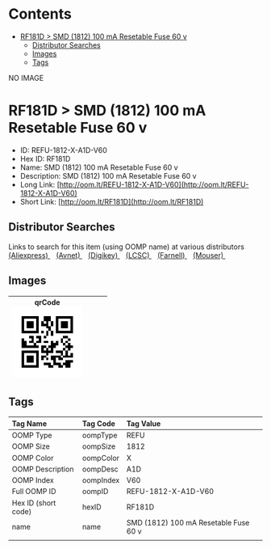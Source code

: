 



Contents
========

* [RF181D > SMD (1812) 100 mA Resetable Fuse 60 v](#rf181d--smd-1812-100-ma-resetable-fuse-60-v)
	* [Distributor Searches](#distributor-searches)
	* [Images](#images)
	* [Tags](#tags)
  
NO IMAGE  
# RF181D > SMD (1812) 100 mA Resetable Fuse 60 v

- ID: REFU-1812-X-A1D-V60
- Hex ID: RF181D
- Name: SMD (1812) 100 mA Resetable Fuse 60 v
- Description: SMD (1812) 100 mA Resetable Fuse 60 v
- Long Link: [http://oom.lt/REFU-1812-X-A1D-V60](http://oom.lt/REFU-1812-X-A1D-V60)
- Short Link: [http://oom.lt/RF181D](http://oom.lt/RF181D)

## Distributor Searches
  
Links to search for this item (using OOMP name) at various distributors  
[(Aliexpress) ](https://www.aliexpress.com/wholesale?SearchText=1117SMD+1812+100+mA+Resetable+Fuse+60+v)&nbsp;&nbsp;&nbsp;[(Avnet) ](https://www.avnet.com/shop/us/search/SMD+1812+100+mA+Resetable+Fuse+60+v)&nbsp;&nbsp;&nbsp;[(Digikey) ](https://www.digikey.co.uk/en/products/result?s=SMD+1812+100+mA+Resetable+Fuse+60+v)&nbsp;&nbsp;&nbsp;[(LCSC) ](https://www.lcsc.com/search?q=SMD+1812+100+mA+Resetable+Fuse+60+v)&nbsp;&nbsp;&nbsp;[(Farnell) ](https://uk.farnell.com/search?st=SMD+1812+100+mA+Resetable+Fuse+60+v)&nbsp;&nbsp;&nbsp;[(Mouser) ](https://www.mouser.com/c/?q=SMD+1812+100+mA+Resetable+Fuse+60+v)&nbsp;&nbsp;&nbsp;
## Images
  

|qrCode<br>[![](https://raw.githubusercontent.com/oomlout/oomlout_OOMP_parts_V2/main/REFU/1812/X/A1D/V60/qrCode_140.png)](https://github.com/oomlout/oomlout_OOMP_parts_V2/tree/main/REFU/1812/X/A1D/V60/qrCode.png)||||
| :---: | :---: | :---: | :---: |

## Tags
  

|Tag Name|Tag Code|Tag Value|
| :--- | :--- | :--- |
|OOMP Type|oompType|REFU|
|OOMP Size|oompSize|1812|
|OOMP Color|oompColor|X|
|OOMP Description|oompDesc|A1D|
|OOMP Index|oompIndex|V60|
|Full OOMP ID|oompID|REFU-1812-X-A1D-V60|
|Hex ID (short code)|hexID|RF181D|
|name|name|SMD (1812) 100 mA Resetable Fuse 60 v|
||||
